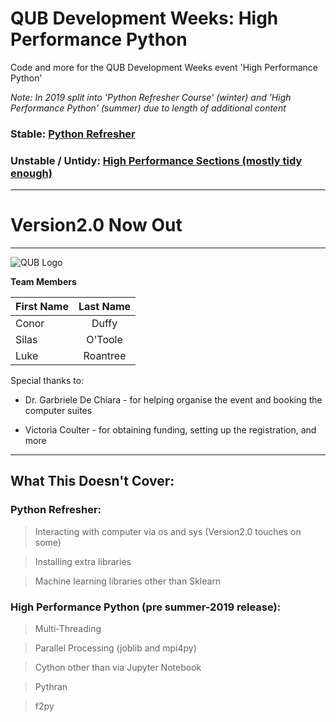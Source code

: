 # QUB Development Weeks: High Performance Python
Code and more for the QUB Development Weeks event 'High Performance Python'

*Note: In 2019 split into 'Python Refresher Course' (winter) and 'High Performance Python' (summer) due to length of additional content*

### Stable: [Python Refresher](PythonRefresher.ipynb)

### Unstable / Untidy: [High Performance Sections (mostly tidy enough)](HighPerformance)
---------------------------------------------------------------------------------------------

# Version2.0 Now Out

--------------------------------------------------------------------------------------------


![QUB Logo](https://blogs.qub.ac.uk/footnotesqub/files/2015/03/QUBLogo.gif)



**Team Members**

| First Name    | Last Name     |
| ------------- |:-------------:|
| Conor         | Duffy         |
| Silas         | O'Toole       |
| Luke          | Roantree      |

Special thanks to:


* Dr. Garbriele De Chiara - for helping organise the event and booking the computer suites


* Victoria Coulter - for obtaining funding, setting up the registration, and more




--------------------------------------------------------
## **What This Doesn't Cover:**

### Python Refresher:

> Interacting with computer via os and sys (Version2.0 touches on some)


> Installing extra libraries


> Machine learning libraries other than Sklearn


### High Performance Python (pre summer-2019 release):
> Multi-Threading


> Parallel Processing (joblib and mpi4py)


> Cython other than via Jupyter Notebook


> Pythran


> f2py
